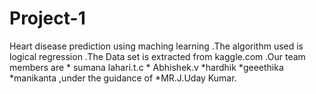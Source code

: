 # Project-1
Heart disease prediction using maching learning .The algorithm used is logical regression .The Data set is extracted from kaggle.com .Our team members are * sumana lahari.t.c * Abhishek.v *hardhik *geeethika *manikanta ,under the guidance of *MR.J.Uday Kumar.

